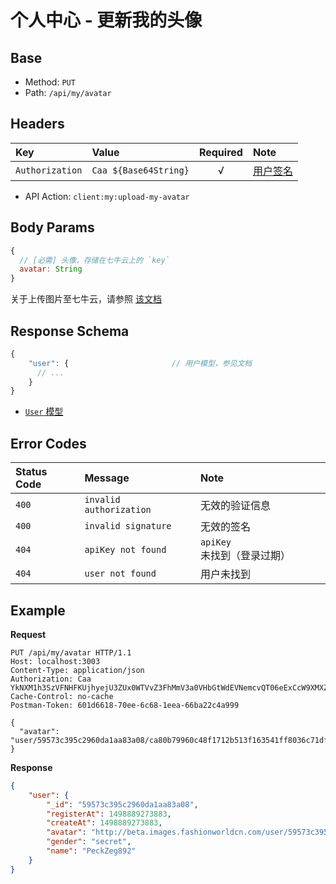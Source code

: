 # 个人中心 - 更新我的头像

## Base

* Method: `PUT`
* Path: `/api/my/avatar`

## Headers

Key             | Value                 | Required | Note
:-------------- | :-------------------- | :------: | :--------------------
`Authorization` | `Caa ${Base64String}` | √        | [用户签名][signature]

* API Action: `client:my:upload-my-avatar`

## Body Params

```js
{
  // [必需] 头像，存储在七牛云上的 `key`
  avatar: String
}
```

关于上传图片至七牛云，请参照 [该文档][upload-to-qiniu]

## Response Schema

```js
{
    "user": {                       // 用户模型，参见文档
      // ...
    }
}
```

* [`User` 模型][user-model]

## Error Codes

Status Code | Message                 | Note
:---------- | :---------------------- | :----
`400`       | `invalid authorization` | 无效的验证信息
`400`       | `invalid signature`     | 无效的签名
`404`       | `apiKey not found`      | `apiKey` 未找到（登录过期）
`404`       | `user not found`        | 用户未找到

## Example

**Request**

```
PUT /api/my/avatar HTTP/1.1
Host: localhost:3003
Content-Type: application/json
Authorization: Caa YkNXM1h3SzVFNHFKUjhyejU3ZUx0WTVvZ3FhMmV3a0VHbGtWdEVNemcvQT06eExCcW9XMXZFN010VVdBZXZzVGhvQWlLckRVPSAxNTEwMTA2ODUyMjQ0
Cache-Control: no-cache
Postman-Token: 601d6618-70ee-6c68-1eea-66ba22c4a999

{
  "avatar": "user/59573c395c2960da1aa83a08/ca80b79960c48f1712b513f163541ff8036c71df.png"
}
```

**Response**

```json
{
    "user": {
        "_id": "59573c395c2960da1aa83a08",
        "registerAt": 1498889273883,
        "createAt": 1498889273883,
        "avatar": "http://beta.images.fashionworldcn.com/user/59573c395c2960da1aa83a08/ca80b79960c48f1712b513f163541ff8036c71df.png",
        "gender": "secret",
        "name": "PeckZeg892"
    }
}
```

[signature]: ../../../../signature.md
[upload-to-qiniu]: ../../../../upload-to-qiniu.md

[user-model]: ../../../../model/user.md
